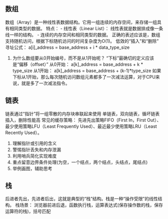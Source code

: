 ## 数组
  数组（Array）是一种线性表数据结构。它用一组连续的内存空间，来存储一组具有相同类型的数据。
  特点： 
    - 线性表（Linear List）： 线性表就是数据排成像一条线一样的结构。
    - 连续的内存空间和相同类型的数据。
  正确的表述应该是，数组支持随机访问，根据下标随机访问的时间复杂度为O(1)。
  低效的“插入”和“删除”
  寻址公式： a[i]_address = base_address + i * data_type_size
  1. 为什么数组要从0开始编号，而不是从1开始呢？
    “下标”最确切的定义应该是“偏移（offset）”
    从0开始： a[k]_address = base_address + k * type_size
    从1开始： a[k]_address = base_address + (k-1)*type_size
    如果下标从1开始，那么每次随机访问数组元素都多了一次减法运算，对于CPU来说，就是多了一次减法指令。


## 链表
  链表通过“指针”将一组零散的内存块串联起来使用
  单链表，双向链表，循坏链表
  插入，删除性能高
  常见的缓存策略：
    先进先出策略FIFO（First In，First Out）、最少使用策略LFU（Least Frequently Used）、最近最少使用策略LRU（Least Recently Used）。
  1. 理解指针或引用的含义
  2. 警惕指针丢失和内存泄漏
  3. 利用哨兵简化实现难度
  4. 重点留意边界条件处理(为空，一个结点，两个结点，头结点，尾结点)
  5. 举例画图，辅助思考


## 栈
  后进者先出，先进者后出，这就是典型的“栈”结构。栈是一种“操作受限”的线性结构。
  栈场景：
    浏览器前进后退，函数执行栈，运算表达式(保存操作数的栈，保存运算符的栈)，括号匹配